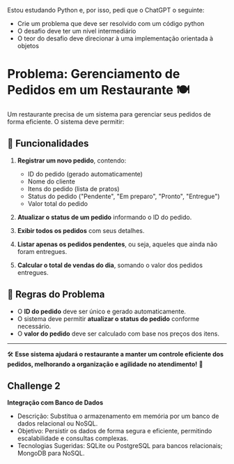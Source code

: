 Estou estudando Python e, por isso, pedi que o ChatGPT o seguinte:
- Crie um problema que deve ser resolvido com um código python
- O desafio deve ter um nível intermediário
- O teor do desafio deve direcionar à uma implementação orientada à objetos

# Problema: Gerenciamento de Pedidos em um Restaurante 🍽️

Um restaurante precisa de um sistema para gerenciar seus pedidos de forma eficiente. O sistema deve permitir:

## 📌 Funcionalidades

1. **Registrar um novo pedido**, contendo:
   - ID do pedido (gerado automaticamente)
   - Nome do cliente
   - Itens do pedido (lista de pratos)
   - Status do pedido ("Pendente", "Em preparo", "Pronto", "Entregue")
   - Valor total do pedido

2. **Atualizar o status de um pedido** informando o ID do pedido.

3. **Exibir todos os pedidos** com seus detalhes.

4. **Listar apenas os pedidos pendentes**, ou seja, aqueles que ainda não foram entregues.

5. **Calcular o total de vendas do dia**, somando o valor dos pedidos entregues.

## 📜 Regras do Problema

- O **ID do pedido** deve ser único e gerado automaticamente.
- O sistema deve permitir **atualizar o status do pedido** conforme necessário.
- O **valor do pedido** deve ser calculado com base nos preços dos itens.

---
🛠️ **Esse sistema ajudará o restaurante a manter um controle eficiente dos pedidos, melhorando a organização e agilidade no atendimento!** 🚀

## Challenge 2
**Integração com Banco de Dados**
- Descrição: Substitua o armazenamento em memória por um banco de dados relacional ou NoSQL.
- Objetivo: Persistir os dados de forma segura e eficiente, permitindo escalabilidade e consultas complexas.
- Tecnologias Sugeridas: SQLite ou PostgreSQL para bancos relacionais; MongoDB para NoSQL.
